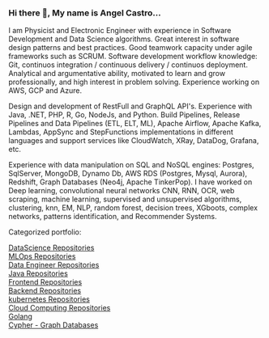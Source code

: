 ### Hi there 👋, My name is Angel Castro...

I am Physicist and Electronic Engineer with experience in Software Development and Data Science algorithms. Great interest in software design patterns and best practices. Good teamwork capacity under agile frameworks such as SCRUM. Software development workflow knowledge: Git, continuos integration / continuous delivery / continuos deployment. Analytical and argumentative ability, motivated to learn and grow professionally, and high interest in problem solving. Experience working on AWS, GCP and Azure.

Design and development of RestFull and GraphQL API's. Experience with Java, .NET, PHP, R, Go, NodeJs, and Python.  Build Pipelines, Release Pipelines and Data Pipelines (ETL, ELT, ML), Apache Airflow, Apache Kafka, Lambdas, AppSync and StepFunctions implementations in different languages and support services like CloudWatch, XRay, DataDog, Grafana, etc.

Experience with data manipulation on SQL and NoSQL engines: Postgres, SqlServer, MongoDB, Dynamo Db, AWS RDS (Postgres, Mysql, Aurora), Redshift, Graph Databases (Neo4j, Apache TinkerPop). I have worked on Deep learning, convolutional neural networks CNN, RNN, OCR, web scraping, machine learning, supervised and unsupervised algorithms, clustering, knn, EM, NLP, random forest, decision trees, XGboots, complex networks, patterns identification, and Recommender Systems.

Categorized portfolio:   
<!--
**acastroLML/acastroLML** is a ✨ _special_ ✨ repository because its `README.md` (this file) appears on your GitHub profile.

Here are some ideas to get you started:

- 🔭 I’m currently working on ...
- 🌱 I’m currently learning ...
- 👯 I’m looking to collaborate on ...
- 🤔 I’m looking for help with ...
- 💬 Ask me about ...
- 📫 How to reach me: ...
- 😄 Pronouns: ...
- ⚡ Fun fact: ...
-->

[DataScience Repositories](https://github.com/orgs/DataScienceRepositories/repositories/)       
[MLOps Repositories](https://github.com/orgs/MachineLearningRepositories-Angel/repositories/)  
[Data Engineer Repositories](https://github.com/orgs/DataEngineerRepos-GoF/repositories)  
[Java Repositories](https://github.com/orgs/Java-GoF/repositories)  
[Frontend Repositories](https://github.com/orgs/WebDevelopment-GoF/repositories)  
[Backend Repositories](https://github.com/orgs/Backend-repos-GoF/repositories)   
[kubernetes Repositories](https://github.com/orgs/Kubernetes-repos-GoF/repositories)   
[Cloud Computing Repositories](https://github.com/orgs/Cloud-computing-repos-GoF/repositories)  
[Golang](https://github.com/orgs/golang-repos-GoF/repositories)  
[Cypher - Graph Databases](https://github.com/orgs/cypher-graphdb-basics/repositories)  


